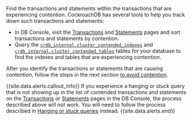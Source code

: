 Find the transactions and statements within the transactions that are experiencing contention. CockroachDB has several tools to help you track down such transactions and statements:

* In DB Console, visit the [Transactions](ui-transactions-page.html) and [Statements](ui-statements-page.html) pages and sort transactions and statements by contention.
* Query the [`crdb_internal.cluster_contended_indexes`](crdb-internal.html#cluster_contended_indexes) and [`crdb_internal.cluster_contended_tables`](crdb-internal.html#cluster_contended_tables) tables for your database to find the indexes and tables that are experiencing contention.

After you identify the transactions or statements that are causing contention, follow the steps in the next section [to avoid contention](performance-best-practices-overview.html#avoid-transaction-contention).

{{site.data.alerts.callout_info}}
If you experience a hanging or stuck query that is not showing up in the list of contended transactions and statements on the [Transactions](ui-transactions-page.html) or [Statements](ui-statements-page.html) pages in the DB Console, the process described above will not work.  You will need to follow the process described in [Hanging or stuck queries](query-behavior-troubleshooting.html#hanging-or-stuck-queries) instead.
{{site.data.alerts.end}}
